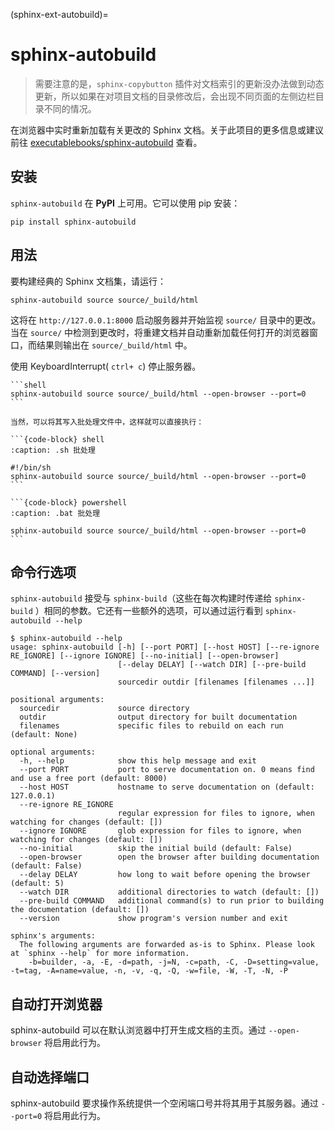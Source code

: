 (sphinx-ext-autobuild)=

# sphinx-autobuild

> 需要注意的是，`sphinx-copybutton` 插件对文档索引的更新没办法做到动态更新，所以如果在对项目文档的目录修改后，会出现不同页面的左侧边栏目录不同的情况。

在浏览器中实时重新加载有关更改的 Sphinx 文档。关于此项目的更多信息或建议前往 [executablebooks/sphinx-autobuild](https://github.com/executablebooks/sphinx-autobuild#readme) 查看。

## 安装

`sphinx-autobuild` 在 **PyPI** 上可用。它可以使用 pip 安装：

```shell
pip install sphinx-autobuild
```

## 用法

要构建经典的 Sphinx 文档集，请运行：

```shell
sphinx-autobuild source source/_build/html
```

这将在 `http://127.0.0.1:8000` 启动服务器并开始监视 `source/` 目录中的更改。当在 `source/` 中检测到更改时，将重建文档并自动重新加载任何打开的浏览器窗口，而结果则输出在 `source/_build/html` 中。

使用 KeyboardInterrupt( `ctrl+ c`) 停止服务器。

````{admonition} 推荐用法
```shell
sphinx-autobuild source source/_build/html --open-browser --port=0
```

当然，可以将其写入批处理文件中，这样就可以直接执行：

```{code-block} shell
:caption: .sh 批处理

#!/bin/sh
sphinx-autobuild source source/_build/html --open-browser --port=0
```

```{code-block} powershell
:caption: .bat 批处理

sphinx-autobuild source source/_build/html --open-browser --port=0
```

````

## 命令行选项

`sphinx-autobuild` 接受与 `sphinx-build`（这些在每次构建时传递给 `sphinx-build` ）相同的参数。它还有一些额外的选项，可以通过运行看到 `sphinx-autobuild --help`

```shell
$ sphinx-autobuild --help
usage: sphinx-autobuild [-h] [--port PORT] [--host HOST] [--re-ignore RE_IGNORE] [--ignore IGNORE] [--no-initial] [--open-browser]
                        [--delay DELAY] [--watch DIR] [--pre-build COMMAND] [--version]
                        sourcedir outdir [filenames [filenames ...]]

positional arguments:
  sourcedir             source directory
  outdir                output directory for built documentation
  filenames             specific files to rebuild on each run (default: None)

optional arguments:
  -h, --help            show this help message and exit
  --port PORT           port to serve documentation on. 0 means find and use a free port (default: 8000)
  --host HOST           hostname to serve documentation on (default: 127.0.0.1)
  --re-ignore RE_IGNORE
                        regular expression for files to ignore, when watching for changes (default: [])
  --ignore IGNORE       glob expression for files to ignore, when watching for changes (default: [])
  --no-initial          skip the initial build (default: False)
  --open-browser        open the browser after building documentation (default: False)
  --delay DELAY         how long to wait before opening the browser (default: 5)
  --watch DIR           additional directories to watch (default: [])
  --pre-build COMMAND   additional command(s) to run prior to building the documentation (default: [])
  --version             show program's version number and exit

sphinx's arguments:
  The following arguments are forwarded as-is to Sphinx. Please look at `sphinx --help` for more information.
    -b=builder, -a, -E, -d=path, -j=N, -c=path, -C, -D=setting=value, -t=tag, -A=name=value, -n, -v, -q, -Q, -w=file, -W, -T, -N, -P
```

## 自动打开浏览器

sphinx-autobuild 可以在默认浏览器中打开生成文档的主页。通过 `--open-browser` 将启用此行为。

## 自动选择端口

sphinx-autobuild 要求操作系统提供一个空闲端口号并将其用于其服务器。通过 `--port=0` 将启用此行为。
